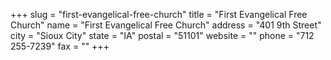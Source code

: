 +++
slug = "first-evangelical-free-church"
title = "First Evangelical Free Church"
name = "First Evangelical Free Church"
address = "401 9th Street"
city = "Sioux City"
state = "IA"
postal = "51101"
website = ""
phone = "712 255-7239"
fax = ""
+++
